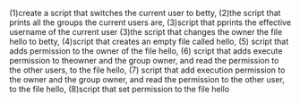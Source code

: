 (1)create a script that switches the current user to betty, (2)the script that prints all the groups the current users are, (3)script that pprints the effective username of the current user (3)the script that changes the owner the file hello to betty, (4)script that creates an empty file called hello, (5) script that adds permission to the owner of the file hello, (6) script that adds execute permission to theowner and the group owner, and read the permission to the other users, to the file hello, (7) script that add execution permission to the owner and the group owner, and read the permission to the other user, to the file hello, (8)script that set permission to the file hello
